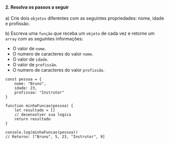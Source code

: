 
#### 2. Resolva os passos a seguir

a) Crie dois `objetos` diferentes com as seguintes propriedades: nome, idade e profissão. 

b) Escreva uma `função` que receba um `objeto` de cada vez e retorne um `array` com as seguintes informações:

- O valor de `nome`.
- O numero de caracteres do valor `nome`.
- O valor de `idade`.
- O valor de `profissão`.
- O numero de caracteres do valor `profissão`.

```
const pessoa = {
	nome: "Bruno", 
	idade: 23, 
	profissao: "Instrutor"
}

function minhaFuncao(pessoa) {
	let resultado = []
	// desenvolver sua logica
	return resultado
}

console.log(minhaFuncao(pessoa))
// Retorno: ["Bruno", 5, 23, "Instrutor", 9]
```
